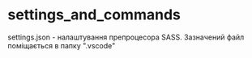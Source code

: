 # settings_and_commands

settings.json - налаштування препроцесора SASS. Зазначений файл поміщається в папку ".vscode" 
